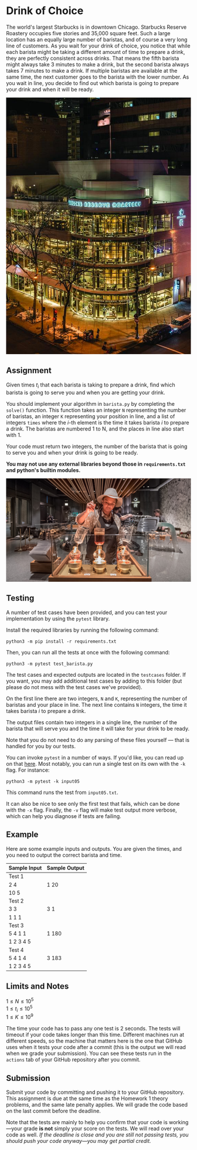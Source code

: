 # Drink of Choice

The world's largest Starbucks is in downtown Chicago. Starbucks Reserve Roastery occupies five stories and 35,000 square feet. Such a large location has an equally large number of baristas, and of course a very long line of customers. As you wait for your drink of choice, you notice that while each barista might be taking a different amount of time to prepare a drink, they are perfectly consistent across drinks. 
That means the fifth barista might always take 3 minutes to make a drink, but the second barista always takes 7 minutes to make a drink. If multiple baristas are available at the same time, the next customer goes to the barista with the lower number. As you wait in line, you decide to find out which barista is going to prepare your drink and when it will be ready.

![Starbuck's Reserve Roastery](images/roastery.jpg)

## Assignment

Given times $t_i$ that each barista is taking to prepare a drink, find which barista is going to serve you and when you are getting your drink.

You should implement your algorithm in `barista.py` by completing the `solve()` function. This function takes an integer `N` representing the number of baristas, an integer `K` representing your position in line, and a list of integers `times` where the $i$-th element is the time it takes barista $i$ to prepare a drink. The baristas are numbered 1 to N, and the places in line also start with 1.

Your code must return two integers, the number of the barista that is going to serve you and when your drink is going to be ready.

**You may not use any external libraries beyond those in `requirements.txt` and python's builtin modules.**

![Barista](images/barista.jpg)


## Testing

A number of test cases have been provided, and you can test your implementation by using the `pytest` library.

Install the required libraries by running the following command:

```
python3 -m pip install -r requirements.txt
```

Then, you can run all the tests at once with the following command:

```
python3 -m pytest test_barista.py
```

The test cases and expected outputs are located in the `testcases` folder. If you want,
you may add additional test cases by adding to this folder (but please do not mess with
the test cases we've provided).

On the first line there are two integers, `N` and `K`, representing the number of baristas and your place in line. The next line contains `N` integers, the time it takes barista $i$ to prepare a drink.

The output files contain two integers in a single line, the number of the barista that will serve you and the time it will take for your drink to be ready.

Note that you do not need to do any parsing of these files yourself — that is handled
for you by our tests.

You can invoke `pytest` in a number of ways. If you'd like, you can read up on that
[here](https://docs.pytest.org/en/6.2.x/usage.html). Most notably, you can run a single
test on its own with the `-k` flag. For instance:

```
python3 -m pytest -k input05
```

This command runs the test from `input05.txt`.

It can also be nice to see only the first test that fails, which can be done with the `-x` flag. 
Finally, the `-v` flag will make test output more verbose, which can help you diagnose if tests are failing.


## Example

Here are some example inputs and outputs. You are given the times, and you need to output the correct barista and time.

| Sample Input | Sample Output |
|--------------|---------------|
| Test 1 |
| 2 4 | 1 20 |
| 10 5 ||
| Test 2 |
| 3 3 | 3 1 |
| 1 1 1 ||
| Test 3 |
| 5 4 1 1 | 1 180 |
| 1 2 3 4 5 ||
| Test 4 |
| 5 4 1 4 | 3 183 |
| 1 2 3 4 5 ||

## Limits and Notes

$1 \leq N \leq 10^5$<br>
$1 \leq t_i \leq 10^5$<br>
$1 \leq K \leq 10^9$<br>

The time your code has to pass any one test is 2 seconds. The tests will timeout if
your code takes longer than this time. Different machines run at different speeds, 
so the machine that matters here is the one that GitHub uses when it tests your code
after a commit (this is the output we will read when we grade your submission). You can see
these tests run in the `actions` tab of your GitHub repository after you commit.

## Submission

Submit your code by committing and pushing it to your GitHub repository. This assignment is
due at the same time as the Homework 1 theory problems, and the same late penalty applies. We will
grade the code based on the last commit before the deadline.

Note that the tests are mainly to help you confirm that your code is working—your 
grade **is not** simply your score on the tests. We will read over your code as
well. *If the deadline is close and you are still not passing tests, you should
push your code anyway—you may get partial credit.*
